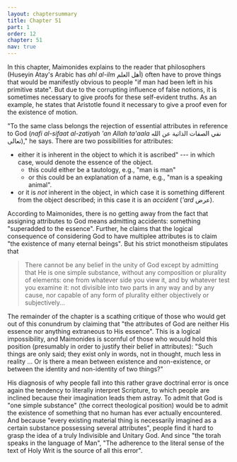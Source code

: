 ```yaml
---
layout: chaptersummary
title: Chapter 51
part: 1
order: 12
chapter: 51
nav: true
---
```


In this chapter, Maimonides explains to the reader that philosophers (Huseyin Atay's Arabic has _ahl al-ilm_ أهل العلم) often have to prove things that would be manifestly obvious to people "if man had been left in his primitive state". But due to the corrupting influence of false notions, it is sometimes necessary to give proofs for these self-evident truths. As an example, he states that Aristotle found it necessary to give a proof even for the existence of motion.

"To the same class belongs the rejection of essential attributes in reference to God (_nafi al-sifaat al-zatiyah 'an Allah ta'aala_ نفي الصفات الذاتية عن الله تعالى)," he says. There are two possibilities for attributes:
- either it is inherent in the object to which it is ascribed" --- in which case, would denote the essence of the object.
  - this could either be a tautology, e.g., "man is man"
  - or this could be an explanation of a name, e.g., "man is a speaking animal".
- or it is _not_ inherent in the object, in which case it is something different from the object described; in this case it is an _accident_ (_'ard_ عرض).

According to Maimonides, there is no getting away from the fact that assigning attributes to God means admitting accidents: something "superadded to the essence". Further, he claims that the logical consequence of considering God to have multiplee attributes is to claim "the existence of many eternal beings". But his strict monotheism stipulates that
> There cannot be any belief in the unity of God except by admitting that He is one simple substance, without any composition or plurality of elements: one from whatever side you view it, and by whatever test you examine it: not divisible into two parts in any way and by any cause, nor capable of any form of plurality either objectively or subjectively...

The remainder of the chapter is a scathing critique of those who would get out of this conundrum by claiming that "the attributes of God are neither His essence nor anything extraneous to His essence". This is a logical impossibility, and Maimonides is scornful of those who wouuld hold this position (presumably in order to justify their belief in attributes): "Such things are only said; they exist only in words, not in thought, much less in reality ... Or is there a mean between existence and non-existence, or between the identity and non-identity of two things?" 

His diagnosis of why people fall into this rather grave doctrinal error is once again the tendency to literally interpret Scripture, to which people are inclined because their imagination leads them astray. To admit that God is "one simple substance" (the correct theological position) would be to admit the existence of something that no human has ever actually encountered. And because "every existing material thing is necessarily imagined as a certain substance possessing several attributes", people find it hard to grasp the idea of a truly Indivisible and Unitary God. And since "the torah speaks in the language of Man", "The adherence to the literal sense of the text of Holy Writ is the source of all this error".
